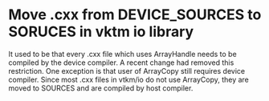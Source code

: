 # Move .cxx from DEVICE_SOURCES to SORUCES in vktm io library

It used to be that every .cxx file which uses ArrayHandle needs to be compiled
by the device compiler. A recent change had removed this restriction.
One exception is that user of ArrayCopy still requires device compiler.
Since most .cxx files in vtkm/io do not use ArrayCopy, they are moved
to SOURCES and are compiled by host compiler.